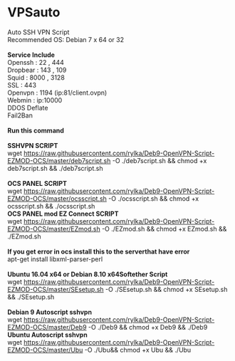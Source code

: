 # VPSauto
Auto SSH VPN Script<br>
Recommended OS: Debian 7 x 64 or 32<br><br>
<b>Service Include</b><br>
Openssh : 22 , 444<br>
Dropbear : 143 , 109<br>
Squid : 8000 , 3128<br>
SSL : 443<br>
Openvpn : 1194 (ip:81/client.ovpn)<br>
Webmin : ip:10000<br>
DDOS Deflate<br>
Fail2Ban<br><br>
<b>Run this command</b><br><br>
<b>SSHVPN SCRIPT</b><br>
wget https://raw.githubusercontent.com/rylka/Deb9-OpenVPN-Script-EZMOD-OCS/master/deb7script.sh -O ./deb7script.sh && chmod +x deb7script.sh && ./deb7script.sh<br><br>
<b>OCS PANEL SCRIPT</b><br>
wget https://raw.githubusercontent.com/rylka/Deb9-OpenVPN-Script-EZMOD-OCS/master/ocsscript.sh -O ./ocsscript.sh && chmod +x ocsscript.sh && ./ocsscript.sh<br>
<b>OCS PANEL mod EZ Connect SCRIPT</b><br>
wget https://raw.githubusercontent.com/rylka/Deb9-OpenVPN-Script-EZMOD-OCS/master/EZmod.sh -O ./EZmod.sh && chmod +x EZmod.sh && ./EZmod.sh<br><br>
<b>If you get error in ocs install this to the serverthat have error</b><br>
apt-get install libxml-parser-perl<br><br>
<b>Ubuntu 16.04 x64 or Debian 8.10 x64Softether Script</b><br>
wget https://raw.githubusercontent.com/rylka/Deb9-OpenVPN-Script-EZMOD-OCS/master/SEsetup.sh -O ./SEsetup.sh && chmod +x SEsetup.sh && ./SEsetup.sh<br>
<br>
<b>Debian 9 Autoscript sshvpn</b><br>
wget https://raw.githubusercontent.com/rylka/Deb9-OpenVPN-Script-EZMOD-OCS/master/Deb9 -O ./Deb9 && chmod +x Deb9 && ./Deb9
<br>
<b>Ubuntu Autoscript sshvpn</b><br>
wget https://raw.githubusercontent.com/rylka/Deb9-OpenVPN-Script-EZMOD-OCS/master/Ubu -O ./Ubu&& chmod +x Ubu && ./Ubu

